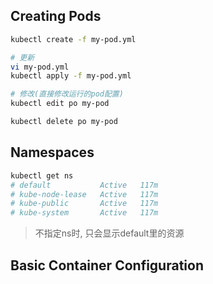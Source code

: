## Creating Pods

```bash
kubectl create -f my-pod.yml

# 更新
vi my-pod.yml
kubectl apply -f my-pod.yml

# 修改(直接修改运行的pod配置)
kubectl edit po my-pod

kubectl delete po my-pod
```

## Namespaces

```bash
kubectl get ns
# default           Active   117m
# kube-node-lease   Active   117m
# kube-public       Active   117m
# kube-system       Active   117m
```

> 不指定ns时, 只会显示default里的资源

## Basic Container Configuration
